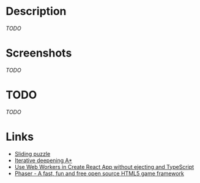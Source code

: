 # Description

_TODO_

# Screenshots

_TODO_

# TODO

_TODO_

# Links

* [Sliding puzzle](https://en.wikipedia.org/wiki/Sliding_puzzle)
* [Iterative deepening A*](https://en.wikipedia.org/wiki/Iterative_deepening_A*)
* [Use Web Workers in Create React App without ejecting and TypeScript](https://dev.to/cchanxzy/use-web-workers-in-create-react-app-without-ejecting-and-typescript-2ap5)
* [Phaser - A fast, fun and free open source HTML5 game framework](https://phaser.io/)

